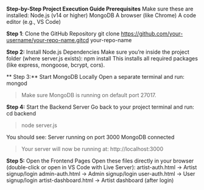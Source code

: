 **Step-by-Step Project Execution Guide
Prerequisites**
Make sure these are installed:
Node.js (v14 or higher)
MongoDB
A browser (like Chrome)
A code editor (e.g., VS Code)

**Step 1**: Clone the GitHub Repository
git clone https://github.com/your-username/your-repo-name.gitcd your-repo-name

**Step 2:** Install Node.js Dependencies
Make sure you’re inside the project folder (where server.js exists):
npm install
This installs all required packages (like express, mongoose, bcrypt, cors).

** Step 3:** Start MongoDB Locally
Open a separate terminal and run:
mongod
> Make sure MongoDB is running on default port 27017.

**Step 4:** Start the Backend Server
Go back to your project terminal and run: cd backend
> node server.js

You should see:
Server running on port 3000
MongoDB connected
> Your server will now be running at: http://localhost:3000

**Step 5:** Open the Frontend Pages
Open these files directly in your browser (double-click or open in VS Code with Live Server):
artist-auth.html → Artist signup/login
admin-auth.html → Admin signup/login
user-auth.html → User signup/login
artist-dashboard.html → Artist dashboard (after login)
